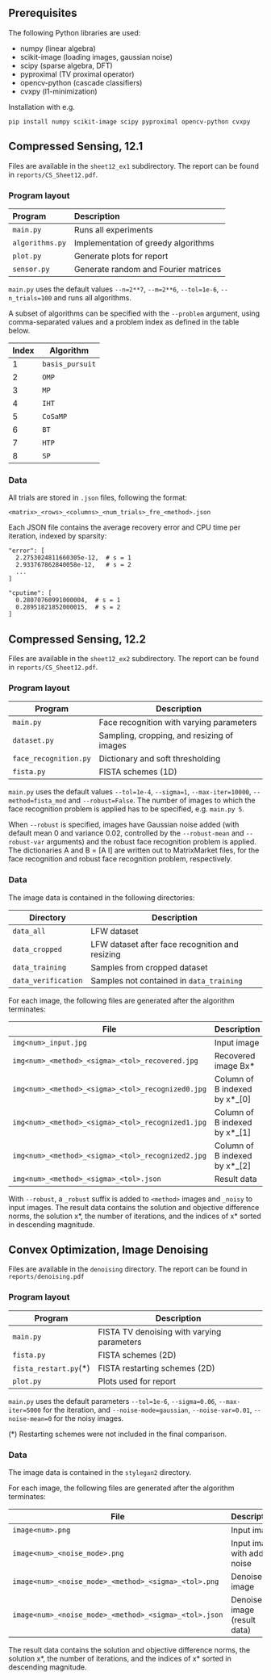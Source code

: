 ## Prerequisites

The following Python libraries are used:

* numpy (linear algebra)
* scikit-image (loading images, gaussian noise)
* scipy (sparse algebra, DFT)
* pyproximal (TV proximal operator)
* opencv-python (cascade classifiers)
* cvxpy (l1-minimization)

Installation with e.g.
```
pip install numpy scikit-image scipy pyproximal opencv-python cvxpy
```

## Compressed Sensing, 12.1

Files are available in the `sheet12_ex1` subdirectory. The report can be found
in `reports/CS_Sheet12.pdf`.

### Program layout

| Program         | Description                          |
|:----------------|:-------------------------------------|
| `main.py`       | Runs all experiments                 |
| `algorithms.py` | Implementation of greedy algorithms  |
| `plot.py`       | Generate plots for report            |
| `sensor.py`     | Generate random and Fourier matrices |

`main.py` uses the default values `--n=2**7`, `--m=2**6`, `--tol=1e-6`,
`--n_trials=100` and runs all algorithms. 

A subset of algorithms can be specified with the `--problem` argument, using
comma-separated values and a problem index as defined in the table below.

| Index | Algorithm       |
|-------|-----------------|
| 1     | `basis_pursuit` |
| 2     | `OMP`           |
| 3     | `MP`            |
| 4     | `IHT`           |
| 5     | `CoSaMP`        |
| 6     | `BT`            |
| 7     | `HTP`           |
| 8     | `SP`            |

### Data

All trials are stored in `.json` files, following the format:

```
<matrix>_<rows>_<columns>_<num_trials>_fre_<method>.json
```

Each JSON file contains the average recovery error and CPU time per iteration, indexed by sparsity:

```
"error": [
  2.2753024811660305e-12,  # s = 1
  2.933767862840058e-12,   # s = 2
  ...
]
```

```
"cputime": [
  0.28070760991000004,  # s = 1
  0.28951821852000015,  # s = 2
]
```

## Compressed Sensing, 12.2

Files are available in the `sheet12_ex2` subdirectory. The report can be found
in `reports/CS_Sheet12.pdf`.

### Program layout

| Program               | Description                                |
|-----------------------|--------------------------------------------|
| `main.py`             | Face recognition with varying parameters   |
| `dataset.py`          | Sampling, cropping, and resizing of images |
| `face_recognition.py` | Dictionary and soft thresholding           |
| `fista.py`            | FISTA schemes (1D)                         |

`main.py` uses the default values `--tol=1e-4`, `--sigma=1`, `--max-iter=10000`,
`--method=fista_mod` and `--robust=False`. The number of images to which the
face recognition problem is applied has to be specified, e.g. `main.py 5`. 

When `--robust` is specified, images have Gaussian noise added (with default
mean 0 and variance 0.02, controlled by the `--robust-mean` and `--robust-var`
arguments) and the robust face recognition problem is applied. The dictionaries
A and B = [A I] are written out to MatrixMarket files, for the face recognition
and robust face recognition problem, respectively.

### Data

The image data is contained in the following directories:

| Directory           | Description                                     |
|---------------------|-------------------------------------------------|
| `data_all`          | LFW dataset                                     |
| `data_cropped`      | LFW dataset after face recognition and resizing |
| `data_training`     | Samples from cropped dataset                    |
| `data_verification` | Samples not contained in `data_training`        |

For each image, the following files are generated after the algorithm terminates:

| File                                              | Description                   |
|---------------------------------------------------|-------------------------------|
| `img<num>_input.jpg`                              | Input image                   |
| `img<num>_<method>_<sigma>_<tol>_recovered.jpg`   | Recovered image Bx*           |
| `img<num>_<method>_<sigma>_<tol>_recognized0.jpg` | Column of B indexed by x*_[0] |
| `img<num>_<method>_<sigma>_<tol>_recognized1.jpg` | Column of B indexed by x*_[1] |
| `img<num>_<method>_<sigma>_<tol>_recognized2.jpg` | Column of B indexed by x*_[2] |
| `img<num>_<method>_<sigma>_<tol>.json`            | Result data                   |

With `--robust`, a `_robust` suffix is added to `<method>` images and `_noisy`
to input images. The result data contains the solution and objective difference
norms, the solution x*, the number of iterations, and the indices of x* sorted
in descending magnitude.

## Convex Optimization, Image Denoising

Files are available in the `denoising` directory. The report can be found
in `reports/denoising.pdf`

### Program layout

| Program               | Description                                |
|-----------------------|--------------------------------------------|
| `main.py`             | FISTA TV denoising with varying parameters |
| `fista.py`            | FISTA schemes (2D)                         |
| `fista_restart.py`(*) | FISTA restarting schemes (2D)              |
| `plot.py`             | Plots used for report                      |

`main.py` uses the default parameters `--tol=1e-6`, `--sigma=0.06`,
`--max-iter=5000` for the iteration, and `--noise-mode=gaussian`,
`--noise-var=0.01`, `--noise-mean=0` for the noisy images.

(*) Restarting schemes were not included in the final comparison.

### Data

The image data is contained in the `stylegan2` directory.

For each image, the following files are generated after the algorithm terminates:

| File                                                  | Description                  |
|-------------------------------------------------------|------------------------------|
| `image<num>.png`                                      | Input image                  |
| `image<num>_<noise_mode>.png`                         | Input image with added noise |
| `image<num>_<noise_mode>_<method>_<sigma>_<tol>.png`  | Denoised image               |
| `image<num>_<noise_mode>_<method>_<sigma>_<tol>.json` | Denoised image (result data) |

The result data contains the solution and objective difference norms, the
solution x*, the number of iterations, and the indices of x* sorted in
descending magnitude.
